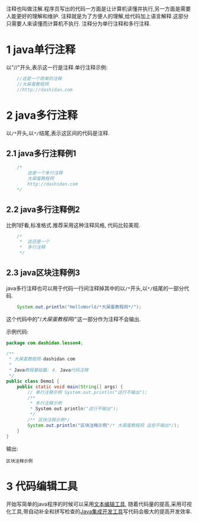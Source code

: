 <div class="jumbotron">
	<p>注释也叫做注解.程序员写出的代码一方面是让计算机读懂并执行,另一方面是需要人能更好的理解和维护. 注释就是为了方便人的理解,给代码加上语言解释.这部分只需要人来读懂而计算机不执行. 注释分为单行注释和多行注释.</p>  
</div>

1 java单行注释
===

以"//"开头,表示这一行是注释.单行注释示例:
```java
	//这是一个简单的注释
	//大屎蛋教程网
	//http://dashidan.com 
```

2 java多行注释
===

以`/*`开头,以`*/`结尾,表示这区间的代码是注释.

2.1 java多行注释例1
---
```java
	/*
		这是一个多行注释
		大屎蛋教程网
		http://dashidan.com 
	*/	
```

2.2 java多行注释例2
---
比例1好看,标准格式.推荐采用这种注释风格, 代码比较美观.

```java
	/*
	 *	这还是一个
	 *	多行注释
	 */	
```

2.3 java区块注释例3
---
java多行注释也可以用于代码一行间注释掉其中的以`/*`开头,以`*/`结尾的一部分代码.

```java
	System.out.println("HelloWorld/*大屎蛋教程网*/");	
```

这个代码中的"/*大屎蛋教程网*/"这一部分作为注释不会输出.

示例代码:
```java
package com.dashidan.lesson4;

/**
 * 大屎蛋教程网-dashidan.com
 *
 * Java教程基础篇: 4. Java代码注释
 */
public class Demo1 {
    public static void main(String[] args) {
        // 单行注释示例 System.out.println("这行不输出");
        /**
         * 多行注释示例
         * System.out.println("这行不输出");
         */
        /** 区块注释示例*/
        System.out.println("区块注释示例"/* 大屎蛋教程网 这些不输出*/);
    }
}

```
输出:
```
区块注释示例
```

3 代码编辑工具
===

开始写简单的java程序的时候可以采用[文本编辑工具](http://dashidan.com/article/java/basic/6.html#2), 随着代码量的提高,采用可视化工具,带自动补全和拼写检查的[Java集成开发工具](http://dashidan.com/article/java/basic/6.html#3)写代码会极大的提高开发效率.